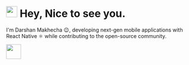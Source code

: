 <h1><img src="https://emojis.slackmojis.com/emojis/images/1531849430/4246/blob-sunglasses.gif?1531849430" width="30"/> <span> Hey, Nice to see you. </span> </h1>

I'm Darshan Makhecha 😉, developing next-gen mobile applications with React Native ⚛️ while contributing to the open-source community.

<img src="[https://readme-typing-svg.herokuapp.com?vCenter=true&width=500&lines=Technology+Consultant+and+FinTech+Engineer;Python+Developer+with+3%2B+Years+Experience;Passionate+about+Algorithmic+Trading" height="40](https://readme-typing-svg.herokuapp.com/demo/?weight=500&size=29&pause=1500&lines=React+Native+Developer;Mobile+App+Developer;Cross-Platform+Sorcerer;React+Native+Maestro;Frontend+Developer)"/>
